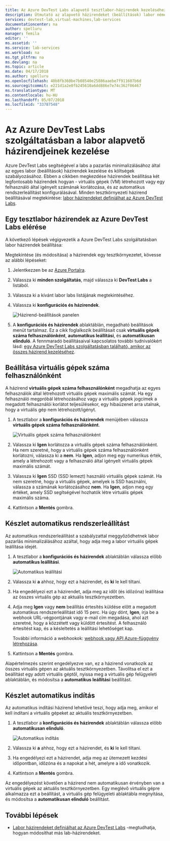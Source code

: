 ```yaml
---
title: Az Azure DevTest Labs alapvető tesztlabor-házirendek kezeléséhez |} Microsoft Docs
description: Útmutató az alapvető házirendeket (beállítások) labor némelyike a DevTest Labs szolgáltatásban
services: devtest-lab,virtual-machines,lab-services
documentationcenter: na
author: spelluru
manager: femila
editor: ''
ms.assetid: ''
ms.service: lab-services
ms.workload: na
ms.tgt_pltfrm: na
ms.devlang: na
ms.topic: article
ms.date: 04/17/2018
ms.author: spelluru
ms.openlocfilehash: 40b8fb360be7b08540e25886aaebe7f911607b6d
ms.sourcegitcommit: e221d1a2e0fb245610a6dd886e7e74c362f06467
ms.translationtype: MT
ms.contentlocale: hu-HU
ms.lasthandoff: 05/07/2018
ms.locfileid: "33787548"
---
```

# <a name="manage-basic-policies-for-a-lab-in-azure-devtest-labs"></a>Az Azure DevTest Labs szolgáltatásban a labor alapvető házirendjeinek kezelése

Azure DevTest Labs segítségével a labs a pazarlás minimalizálásához által az egyes labor (beállítások) házirendek kezelése és költségek szabályozásához. Ebben a cikkben megkezdése házirendek beállítása két legfontosabb házirendek hogyan - virtuális gépek (VM) létrehozott vagy egy felhasználó által igényelt számának korlátozása, és az automatikus rendszerleállítást konfigurálásával. Minden tesztkörnyezeti házirend beállításával megtekintése: [labor házirendeket definiálhat az Azure DevTest Labs](devtest-lab-set-lab-policy.md).  

## <a name="accessing-a-labs-policies-in-azure-devtest-labs"></a>Egy tesztlabor házirendek az Azure DevTest Labs elérése
A következő lépések végigvezetik a Azure DevTest Labs szolgáltatásban labor házirendek beállítása:

Megtekintése (és módosítása) a házirendek egy tesztkörnyezetet, kövesse az alábbi lépéseket:

1. Jelentkezzen be az [Azure Portalra](http://go.microsoft.com/fwlink/p/?LinkID=525040).

1. Válassza ki **minden szolgáltatás**, majd válassza ki **DevTest Labs** a listából.

1. Válassza ki a kívánt labor labs listájának megtekintéséhez.   

1. Válassza ki **konfigurációs és házirendek**.

    ![Házirend-beállítások panelen](./media/devtest-lab-set-lab-policy/policies-menu.png)

1. A **konfigurációs és házirendek** ablaktáblán, megadható beállítások menüt tartalmaz. Ez a cikk foglalkozik beállításait csak **virtuális gépek száma felhasználónként**, **automatikus leállítási**, és **automatikusan elinduló**. A fennmaradó beállításaival kapcsolatos további tudnivalókért lásd: [egy Azure DevTest Labs szolgáltatásban található, amikor az összes házirend kezeléséhez](./devtest-lab-set-lab-policy.md). 
   
## <a name="set-virtual-machines-per-user"></a>Beállítása virtuális gépek száma felhasználónként
A házirend **virtuális gépek száma felhasználónként** megadhatja az egyes felhasználók által létrehozott virtuális gépek maximális számát. Ha egy felhasználó megpróbál létrehozásához vagy a virtuális gépek jogcímek a megadott felhasználói korlátot teljesülésekor, egy hibaüzenet arra utalnak, hogy a virtuális gép nem létrehozott/igényt. 

1. A tesztlabor a **konfigurációs és házirendek** menüjében válassza **virtuális gépek száma felhasználónként**.
   
    ![Virtuális gépek száma felhasználónként](./media/devtest-lab-set-lab-policy/max-vms-per-user.png)

1. Válassza ki **Igen** korlátozza a virtuális gépek száma felhasználónként. Ha nem szeretné, hogy a virtuális gépek száma felhasználónként korlátozni, válassza ki a **nem**. Ha **Igen**, adjon meg egy numerikus érték, amely a létrehozott vagy a felhasználó által igényelt virtuális gépek maximális számát. 

1. Válassza ki **Igen** SSD (SSD lemezt) használó virtuális gépek számát. Ha nem szeretné, hogy a virtuális gépek, amelyek is SSD használni, válassza a számának korlátozásához **nem**. Ha **Igen**, adjon meg egy értéket, amely SSD segítségével hozhatók létre virtuális gépek maximális száma. 

1. Kattintson a **Mentés** gombra.

## <a name="set-auto-shutdown"></a>Készlet automatikus rendszerleállítást
Az automatikus rendszerleállítást a szabályzattal meggyőződhetnek labor pazarlás minimalizálásához azáltal, hogy adja meg a labor virtuális gépek leállítása idejét.

1. A tesztlabor a **konfigurációs és házirendek** ablaktáblán válassza előbb **automatikus leállítási**.
   
    ![Automatikus leállítási](./media/devtest-lab-set-lab-policy/auto-shutdown.png)

1. Válassza ki **a** ahhoz, hogy ezt a házirendet, és **ki** le kell tiltani.

1. Ha engedélyezi ezt a házirendet, adja meg az időt (és időzóna) leállítása az összes virtuális gép az aktuális tesztkörnyezetben.

1. Adja meg **Igen** vagy **nem** beállítás értesítés küldése előtt a megadott automatikus rendszerleállítást idő 15 perc. Ha úgy dönt, **Igen**, írja be a webhook URL-végpontjának vagy e-mail cím megadása, ahol azt szeretné, hogy a közzétett vagy küldött értesítést. A felhasználó értesítést kap, és a késleltetés a leállítási lehetőséget kap.

   További információ a webhookok: [webhook vagy API Azure-függvény létrehozása](../azure-functions/functions-create-a-web-hook-or-api-function.md). 

1. Kattintson a **Mentés** gombra.

Alapértelmezés szerint engedélyezve van, ez a házirend vonatkozik az összes virtuális gépen az aktuális tesztkörnyezetben. Távolítsa el ezt a beállítást egy adott virtuális géptől, nyissa meg a virtuális gép felügyeleti ablaktáblán, és módosítsa a **automatikus leállítási** beállítást.

## <a name="set-auto-start"></a>Készlet automatikus indítás
Az automatikus indítási házirend lehetővé teszi, hogy adja meg, amikor el kell indítani a virtuális gépeket az aktuális tesztkörnyezetben.  

1. A tesztlabor a **konfigurációs és házirendek** ablaktáblán válassza előbb **automatikusan elinduló**.
   
    ![Automatikus indítás](./media/devtest-lab-set-lab-policy/auto-start.png)

2. Válassza ki **a** ahhoz, hogy ezt a házirendet, és **ki** le kell tiltani.

3. Ha engedélyezi ezt a házirendet, adja meg az ütemezett kezdési időpontban, időzóna és a napokat a hét, amelyre a idő vonatkozik. 

4. Kattintson a **Mentés** gombra.

Az engedélyezést követően a házirend nem automatikusan érvényben van a virtuális gépek az aktuális tesztkörnyezetben. Egy meglévő virtuális gépre alkalmazza ezt a beállítást, a virtuális gép felügyeleti ablaktábla megnyitása, és módosítsa a **automatikusan elinduló** beállítást.

## <a name="next-steps"></a>További lépések

- [Labor házirendeket definiálhat az Azure DevTest Labs](devtest-lab-set-lab-policy.md) -megtudhatja, hogyan módosíthat más lab-házirendeket.
